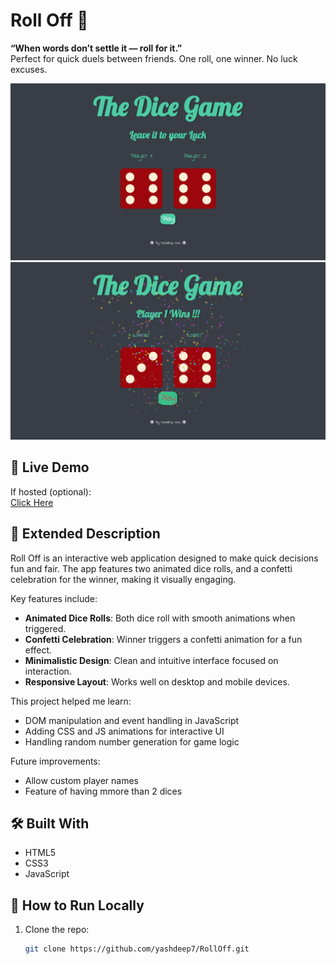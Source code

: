 # Roll Off 🎲

**“When words don’t settle it — roll for it.”**  
Perfect for quick duels between friends. One roll, one winner. No luck excuses.

![Screenshot](./home.png)
![Screenshot](./winning.png)

## 🔗 Live Demo
If hosted (optional):  
[Click Here](https://yashdeep7.github.io/RollOff/)

## 📖 Extended Description
Roll Off is an interactive web application designed to make quick decisions fun and fair. 
The app features two animated dice rolls, and a confetti celebration for the winner, making it visually engaging.

Key features include:

- **Animated Dice Rolls**: Both dice roll with smooth animations when triggered.  
- **Confetti Celebration**: Winner triggers a confetti animation for a fun effect.  
- **Minimalistic Design**: Clean and intuitive interface focused on interaction.  
- **Responsive Layout**: Works well on desktop and mobile devices.

This project helped me learn:

- DOM manipulation and event handling in JavaScript  
- Adding CSS and JS animations for interactive UI  
- Handling random number generation for game logic

Future improvements:

- Allow custom player names  
- Feature of having mmore than 2 dices 

## 🛠️ Built With
- HTML5  
- CSS3  
- JavaScript

## 🚀 How to Run Locally
1. Clone the repo:
   ```bash
   git clone https://github.com/yashdeep7/RollOff.git
